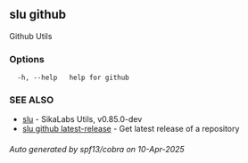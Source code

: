 ## slu github

Github Utils

### Options

```
  -h, --help   help for github
```

### SEE ALSO

* [slu](slu.md)	 - SikaLabs Utils, v0.85.0-dev
* [slu github latest-release](slu_github_latest-release.md)	 - Get latest release of a repository

###### Auto generated by spf13/cobra on 10-Apr-2025
